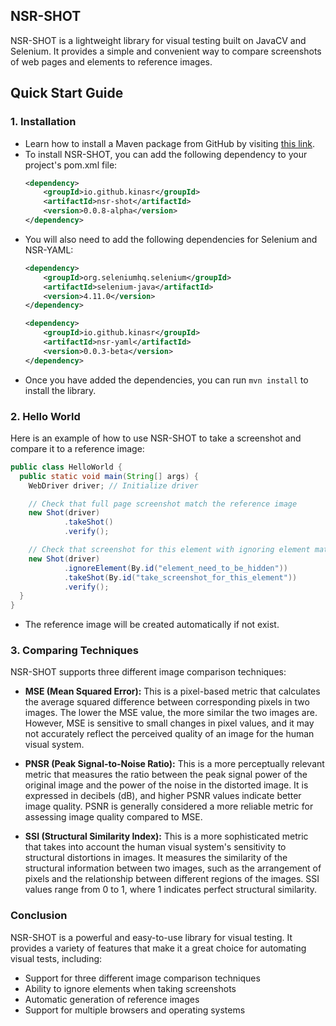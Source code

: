 NSR-SHOT
---
NSR-SHOT is a lightweight library for visual testing built on JavaCV and Selenium. It provides a simple and convenient 
way to compare screenshots of web pages and elements to reference images.

## Quick Start Guide

### 1. Installation
- Learn how to install a Maven package from GitHub by visiting [this link](https://docs.github.com/en/packages/working-with-a-github-packages-registry/working-with-the-apache-maven-registry#installing-a-package).
- To install NSR-SHOT, you can add the following dependency to your project's pom.xml file:
    ```xml
    <dependency>
        <groupId>io.github.kinasr</groupId>
        <artifactId>nsr-shot</artifactId>
        <version>0.0.8-alpha</version>
    </dependency>
    ```
- You will also need to add the following dependencies for Selenium and NSR-YAML:
    ```xml
    <dependency>
        <groupId>org.seleniumhq.selenium</groupId>
        <artifactId>selenium-java</artifactId>
        <version>4.11.0</version>
    </dependency>

    <dependency>
        <groupId>io.github.kinasr</groupId>
        <artifactId>nsr-yaml</artifactId>
        <version>0.0.3-beta</version>
    </dependency>
    ```
- Once you have added the dependencies, you can run `mvn install` to install the library.

### 2. Hello World

Here is an example of how to use NSR-SHOT to take a screenshot and compare it to a reference image:
```java
public class HelloWorld {
  public static void main(String[] args) {
    WebDriver driver; // Initialize driver

    // Check that full page screenshot match the reference image
    new Shot(driver)
            .takeShot()
            .verify();

    // Check that screenshot for this element with ignoring element match reference image 
    new Shot(driver)
            .ignoreElement(By.id("element_need_to_be_hidden"))
            .takeShot(By.id("take_screenshot_for_this_element"))
            .verify();
  }
}
```
- The reference image will be created automatically if not exist.

### 3. Comparing Techniques

NSR-SHOT supports three different image comparison techniques:

* **MSE (Mean Squared Error):** This is a pixel-based metric that calculates the average squared difference between corresponding pixels in two images. The lower the MSE value, the more similar the two images are. However, MSE is sensitive to small changes in pixel values, and it may not accurately reflect the perceived quality of an image for the human visual system.

* **PNSR (Peak Signal-to-Noise Ratio):** This is a more perceptually relevant metric that measures the ratio between the peak signal power of the original image and the power of the noise in the distorted image. It is expressed in decibels (dB), and higher PSNR values indicate better image quality. PSNR is generally considered a more reliable metric for assessing image quality compared to MSE.

* **SSI (Structural Similarity Index):** This is a more sophisticated metric that takes into account the human visual system's sensitivity to structural distortions in images. It measures the similarity of the structural information between two images, such as the arrangement of pixels and the relationship between different regions of the images. SSI values range from 0 to 1, where 1 indicates perfect structural similarity.


### Conclusion
NSR-SHOT is a powerful and easy-to-use library for visual testing. It provides a variety of features that make it a great choice for automating visual tests, including:

* Support for three different image comparison techniques
* Ability to ignore elements when taking screenshots
* Automatic generation of reference images
* Support for multiple browsers and operating systems